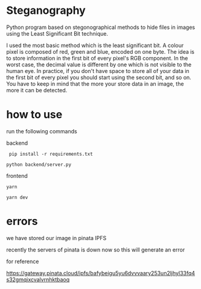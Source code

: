 # Steganography

Python program based on stegonographical methods to hide files in images using the Least Significant Bit technique.

I used the most basic method which is the least significant bit. A colour pixel is composed of red, green and blue, encoded on one byte. The idea is to store information in the first bit of every pixel's RGB component. In the worst case, the decimal value is different by one which is not visible to the human eye. In practice, if you don't have space to store all of your data in the first bit of every pixel you should start using the second bit, and so on. You have to keep in mind that the more your store data in an image, the more it can be detected.

# how to use 

run the following commands

backend



` pip install -r requirements.txt`

`python backend/server.py`

frontend

`yarn `

`yarn dev`


# errors

 we have stored our image in  pinata IPFS 
 
 recently the servers of pinata is down now so this will generate an error 
 
 for reference 
 
 https://gateway.pinata.cloud/ipfs/bafybeigu5yu6dvvvaary253un2ljhyl33fq4s32gmqixcvalvrnhktbaoq
 

